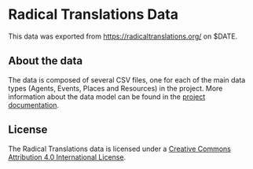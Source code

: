 # Radical Translations Data

This data was exported from https://radicaltranslations.org/ on $DATE.

## About the data

The data is composed of several CSV files, one for each of the main data types
(Agents, Events, Places and Resources) in the project. More information about the data
model can be found in the [project documentation](https://radicaltranslations.org/about/tech-overview/).

## License

The Radical Translations data is licensed under a
[Creative Commons Attribution 4.0 International License](https://creativecommons.org/licenses/by/4.0/).
